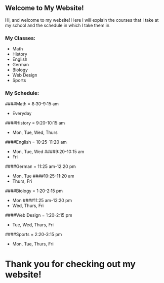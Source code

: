 ## Welcome to My Website!

Hi, and welcome to my website!  Here I will explain the courses that I take at my school and the schedule in which I take them in.

### My Classes:

- Math
- History
- English
- German
- Biology
- Web Design
- Sports

### My Schedule:
####Math = 8:30-9:15 am
- Everyday

####History = 9:20-10:15 am
- Mon, Tue, Wed, Thurs

####English = 10:25-11:20 am
- Mon, Tue, Wed
####9:20-10:15 am
- Fri

####German = 11:25 am-12:20 pm
- Mon, Tue
####10:25-11:20 am
- Thurs, Fri

####Biology = 1:20-2:15 pm
- Mon
####11:25 am-12:20 pm
- Wed, Thurs, Fri

####Web Design = 1:20-2:15 pm
- Tue, Wed, Thurs, Fri

####Sports = 2:20-3:15 pm
- Mon, Tue, Thurs, Fri

# Thank you for checking out my website!
